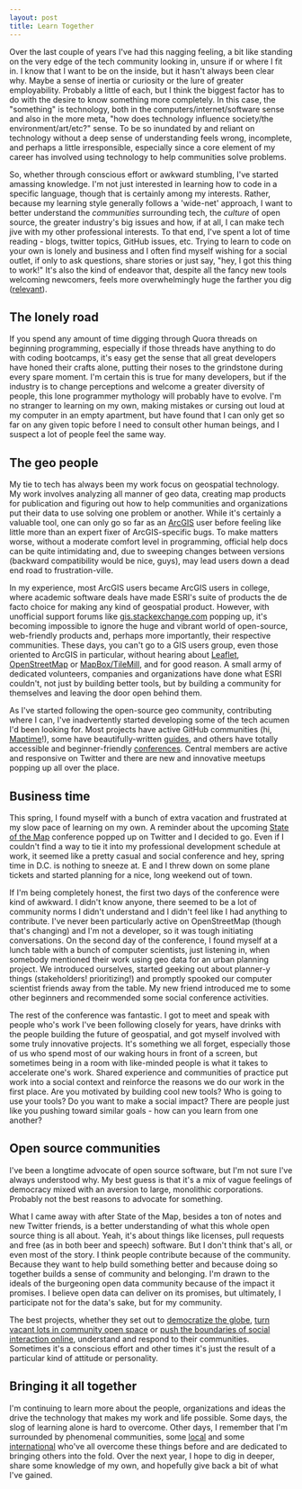 ```yaml
---
layout: post
title: Learn Together
---
```


Over the last couple of years I've had this nagging feeling, a bit like standing on the very edge of the tech community looking in, unsure if or where I fit in. I know that I want to be on the inside, but it hasn't always been clear why. Maybe a sense of inertia or curiosity or the lure of greater employability. Probably a little of each, but I think the biggest factor has to do with the desire to know something more completely. In this case, the "something" is technology, both in the computers/internet/software sense and also in the more meta, "how does technology influence society/the environment/art/etc?" sense. To be so inundated by and reliant on technology without a deep sense of understanding feels wrong, incomplete, and perhaps a little irresponsible, especially since a core element of my career has involved using technology to help communities solve problems. 

So, whether through conscious effort or awkward stumbling, I've started amassing knowledge. I'm not just interested in learning how to code in a specific language, though that is certainly among my interests. Rather, because my learning style generally follows a 'wide-net' approach, I want to better understand the *communities* surrounding tech, the *culture* of open source, the greater industry's big issues and how, if at all, I can make tech jive with my other professional interests. To that end, I've spent a lot of time reading - blogs, twitter topics, GitHub issues, etc. Trying to learn to code on your own is lonely and business and I often find myself wishing for a social outlet, if only to ask questions, share stories or just say, "hey, I got this thing to work!" It's also the kind of endeavor that, despite all the fancy new tools welcoming newcomers, feels more overwhelmingly huge the farther you dig ([relevant](http://matt.might.net/articles/phd-school-in-pictures/)). 

## The lonely road

If you spend any amount of time digging through Quora threads on beginning programming, especially if those threads have anything to do with coding bootcamps, it's easy get the sense that all great developers have honed their crafts alone, putting their noses to the grindstone during every spare moment. I'm certain this is true for many developers, but if the industry is to change perceptions and welcome a greater diversity of people, this lone programmer mythology will probably have to evolve. I'm no stranger to learning on my own, making mistakes or cursing out loud at my computer in an empty apartment, but have found that I can only get so far on any given topic before I need to consult other human beings, and I suspect a lot of people feel the same way. 

## The geo people

My tie to tech has always been my work focus on geospatial technology. My work involves analyzing all manner of geo data, creating map products for publication and figuring out how to help communities and organizations put their data to use solving one problem or another. While it's certainly a valuable tool, one can only go so far as an [ArcGIS](http://www.esri.com/software/arcgis) user before feeling like little more than an expert fixer of ArcGIS-specific bugs. To make matters worse, without a moderate comfort level in programming, official help docs can be quite intimidating and, due to sweeping changes between versions (backward compatibility would be nice, guys), may lead users down a dead end road to frustration-ville. 

In my experience, most ArcGIS users became ArcGIS users in college, where academic software deals have made ESRI's suite of products the de facto choice for making any kind of geospatial product. However, with unofficial support forums like [gis.stackexchange.com](http://gis.stackexchange.com/) popping up, it's becoming impossible to ignore the huge and vibrant world of open-source, web-friendly products and, perhaps more importantly, their respective communities. These days, you can't go to a GIS users group, even those oriented to ArcGIS in particular, without hearing about [Leaflet](http://leafletjs.com/), [OpenStreetMap](http://www.openstreetmap.org/#map=5/51.500/-0.100) or [MapBox/TileMill](https://www.mapbox.com/tilemill/), and for good reason. A small army of dedicated volunteers, companies and organizations have done what ESRI couldn't, not just by building better tools, but by building a community for themselves and leaving the door open behind them. 

As I've started following the open-source geo community, contributing where I can, I've inadvertently started developing some of the tech acumen I'd been looking for. Most projects have active GitHub communities (hi, [Maptime](https://github.com/maptime)!), some have beautifully-written [guides](https://www.mapbox.com/foundations/), and others have totally accessible and beginner-friendly [conferences](http://stateofthemap.us/). Central members are active and responsive on Twitter and there are new and innovative meetups popping up all over the place. 

## Business time

This spring, I found myself with a bunch of extra vacation and frustrated at my slow pace of learning on my own. A reminder about the upcoming [State of the Map](http://stateofthemap.us/) conference popped up on Twitter and I decided to go. Even if I couldn't find a way to tie it into my professional development schedule at work, it seemed like a pretty casual and social conference and hey, spring time in D.C. is nothing to sneeze at. E and I threw down on some plane tickets and started planning for a nice, long weekend out of town. 

If I'm being completely honest, the first two days of the conference were kind of awkward. I didn't know anyone, there seemed to be a lot of community norms I didn't understand and I didn't feel like I had anything to contribute. I've never been particularly active on OpenStreetMap (though that's changing) and I'm not a developer, so it was tough initiating conversations. On the second day of the conference, I found myself at a lunch table with a bunch of computer scientists, just listening in, when somebody mentioned their work using geo data for an urban planning project. We introduced ourselves, started geeking out about planner-y things (stakeholders! prioritizing!) and promptly spooked our computer scientist friends away from the table. My new friend introduced me to some other beginners and recommended some social conference activities. 

The rest of the conference was fantastic. I got to meet and speak with people who's work I've been following closely for years, have drinks with the people building the future of geospatial, and got myself involved with some truly innovative projects. It's something we all forget, especially those of us who spend most of our waking hours in front of a screen, but sometimes being in a room with like-minded people is what it takes to accelerate one's work. Shared experience and communities of practice put work into a social context and reinforce the reasons we do our work in the first place. Are you motivated by building cool new tools? Who is going to use your tools? Do you want to make a social impact? There are people just like you pushing toward similar goals - how can you learn from one another? 

## Open source communities

I've been a longtime advocate of open source software, but I'm not sure I've always understood why. My best guess is that it's a mix of vague feelings of democracy mixed with an aversion to large, monolithic corporations. Probably not the best reasons to advocate for something. 

What I came away with after State of the Map, besides a ton of notes and new Twitter friends, is a better understanding of what this whole open source thing is all about. Yeah, it's about things like licenses, pull requests and free (as in both beer and speech) software. But I don't think that's all, or even most of the story. I think people contribute because of the community. Because they want to help build something better and because doing so together builds a sense of community and belonging. I'm drawn to the ideals of the burgeoning open data community because of the impact it promises. I believe open data can deliver on its promises, but ultimately, I participate not for the data's sake, but for my community.

The best projects, whether they set out to [democratize the globe](http://www.openstreetmap.org), [turn vacant lots in community open space](http://neighbor-space.org/) or [push the boundaries of social interaction online](http://www.zefrank.com/theshow/), understand and respond to their communities. Sometimes it's a conscious effort and other times it's just the result of a particular kind of attitude or personality.       

## Bringing it all together

I'm continuing to learn more about the people, organizations and ideas the drive the technology that makes my work and life possible. Some days, the slog of learning alone is hard to overcome. Other days, I remember that I'm surrounded by phenomenal communities, some [local](http://opengovhacknight.org/) and some [international](http://hotosm.org/) who've all overcome these things before and are dedicated to bringing others into the fold. Over the next year, I hope to dig in deeper, share some knowledge of my own, and hopefully give back a bit of what I've gained. 
